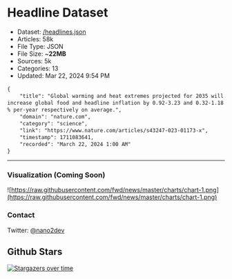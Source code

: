 # Headline Dataset

- Dataset: [/headlines.json](https://raw.githubusercontent.com/fwd/news/master/headlines.json) 
- Articles: 58k
- File Type: JSON
- File Size: ~**22MB**
- Sources: 5k
- Categories: 13
- Updated: Mar 22, 2024 9:54 PM

```
{
    "title": "Global warming and heat extremes projected for 2035 will increase global food and headline inflation by 0.92-3.23 and 0.32-1.18 % per-year respectively on average.",
    "domain": "nature.com",
    "category": "science",
    "link": "https://www.nature.com/articles/s43247-023-01173-x",
    "timestamp": 1711083641,
    "recorded": "March 22, 2024 1:00 AM"
}
```

---

### Visualization (Coming Soon)

![https://raw.githubusercontent.com/fwd/news/master/charts/chart-1.png](https://raw.githubusercontent.com/fwd/news/master/charts/chart-1.png)

### Contact 

Twitter: [@nano2dev](https://twitter.com/nano2dev)

## Github Stars

[![Stargazers over time](https://starchart.cc/fwd/news.svg)](https://starchart.cc/fwd/news)
